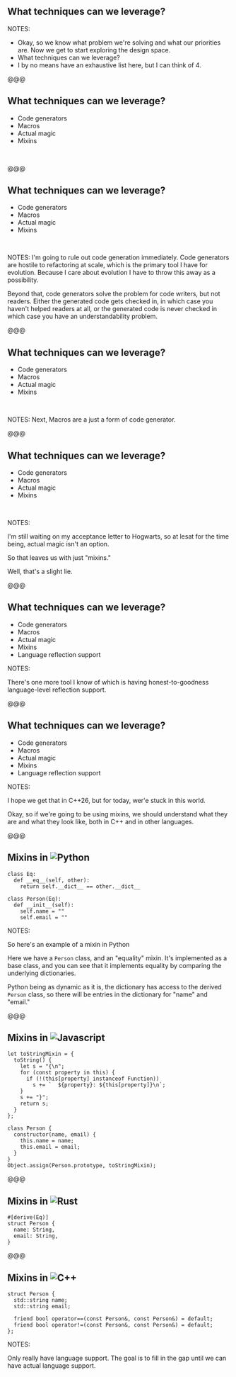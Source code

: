 ## What techniques can we leverage?

NOTES:

* Okay, so we know what problem we're solving and what our priorities are. Now we get to start exploring the design space.
* What techniques can we leverage?
* I by no means have an exhaustive list here, but I can think of 4.

@@@

## What techniques can we leverage?

* Code generators
* Macros
* Actual magic
* Mixins
<li style="visibility:hidden;">Language reflection support</li>

@@@

## What techniques can we leverage?

* <span class="crossed_out"><span class="wrong_content">Code generators</span></span>
* Macros
* Actual magic
* Mixins
<li style="visibility:hidden;">Language reflection support</li>

NOTES:
I'm going to rule out code generation immediately. Code generators are hostile to refactoring at scale, which is the primary tool I have for evolution. Because I care about evolution I have to throw this away as a possibility.

Beyond that, code generators solve the problem for code writers, but not readers. Either the generated code gets checked in, in which case you haven't helped readers at all, or the generated code is never checked in which case you have an understandability problem.

@@@

## What techniques can we leverage?

* <span class="crossed_out"><span class="wrong_content">Code generators</span></span>
* <span class="crossed_out"><span class="wrong_content">Macros</span></span>
* Actual magic
* Mixins
<li style="visibility:hidden;">Language reflection support</li>

NOTES:
Next, Macros are a just a form of code generator.

@@@

## What techniques can we leverage?

* <span class="crossed_out"><span class="wrong_content">Code generators</span></span>
* <span class="crossed_out"><span class="wrong_content">Macros</span></span>
* <span class="crossed_out"><span class="wrong_content">Actual magic</span></span>
* Mixins
<li style="visibility:hidden;">Language reflection support</li>

NOTES:

I'm still waiting on my acceptance letter to Hogwarts, so at lesat for the time being, actual magic isn't an option.

So that leaves us with just "mixins."

Well, that's a slight lie.

@@@

## What techniques can we leverage?

* <span class="crossed_out"><span class="wrong_content">Code generators</span></span>
* <span class="crossed_out"><span class="wrong_content">Macros</span></span>
* <span class="crossed_out"><span class="wrong_content">Actual magic</span></span>
* Mixins
* Language reflection support

NOTES:

There's one more tool I know of which is having honest-to-goodness language-level reflection support.

@@@

## What techniques can we leverage?

* <span class="crossed_out"><span class="wrong_content">Code generators</span></span>
* <span class="crossed_out"><span class="wrong_content">Macros</span></span>
* <span class="crossed_out"><span class="wrong_content">Actual magic</span></span>
* Mixins
* <span class="crossed_out"><span class="wrong_content">Language reflection support</span></span>

NOTES:

I hope we get that in C++26, but for today, wer'e stuck in this world.

Okay, so if we're going to be using mixins, we should understand what they are and what they look like, both in C++ and in other languages.

@@@

## <span style="vertical-align:top;">Mixins in</span> ![Python](img/python.svg) <!-- .element style="height:64px; position:relative; top:-0.1em;" -->

```py[]
class Eq:
  def __eq__(self, other):
    return self.__dict__ == other.__dict__

class Person(Eq):
  def __init__(self):
    self.name = ""
    self.email = ""
```

NOTES:

So here's an example of a mixin in Python

Here we have a `Person` class, and an "equality" mixin. It's implemented as a base class, and you can see that it implements equality by comparing the underlying dictionaries.

Python being as dynamic as it is, the dictionary has access to the derived `Person` class, so there will be entries in the dictionary for "name" and "email."

@@@

## <span style="vertical-align:top;">Mixins in</span> ![Javascript](img/javascript.png) <!-- .element style="height:64px; position:relative; top:-0.3em;" -->

```javascript[]
let toStringMixin = {
  toString() {
    let s = "{\n";
    for (const property in this) {
      if (!(this[property] instanceof Function))
        s += `  ${property}: ${this[property]}\n`;
    }
    s += "}";
    return s;
  }
};

class Person {
  constructor(name, email) {
    this.name = name;
    this.email = email;
  }
}
Object.assign(Person.prototype, toStringMixin);
```
<!-- .element: style="font-size:12pt; width:57%;" -->

@@@ <!-- element: data-auto-animate -->

## <span style="vertical-align:top;">Mixins in</span> ![Rust](img/rust.svg) <!-- .element style="height:64px; position:relative; top:-0.1em;" -->

```rust[]
#[derive(Eq)]
struct Person {
  name: String,
  email: String,
}
```
<!-- .element: style="width:30%;" -->

@@@

## <span style="vertical-align:top;">Mixins in</span> ![C++](img/cpp.png) <!-- .element style="height:64px; position:relative; top:-0.1em;" -->

```cc[]
struct Person {
  std::string name;
  std::string email;

  friend bool operator==(const Person&, const Person&) = default;
  friend bool operator!=(const Person&, const Person&) = default;
};
```
<!-- .element style="font-size:14pt;" -->

NOTES:

Only really have language support.
The goal is to fill in the gap until we can have actual language support.

